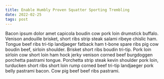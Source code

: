 ```yaml
---
title: Enable Humbly Proven Squatter Sporting Trembling
date: 2022-02-25
tags: post
---
```


Bacon ipsum dolor amet capicola boudin cow pork loin drumstick buffalo.  Venison andouille brisket, short ribs strip steak salami ribeye chislic ham.  Tongue beef ribs tri-tip landjaeger fatback ham t-bone spare ribs pig cow boudin beef, sirloin shoulder.  Brisket short ribs boudin tri-tip.  Pork loin sirloin cow short loin ham hock jerky venison corned beef burgdoggen porchetta pastrami tongue.  Porchetta strip steak kevin shoulder pork loin, turducken short ribs short loin rump corned beef tri-tip landjaeger pork belly pastrami bacon.  Cow pig beef beef ribs pastrami.